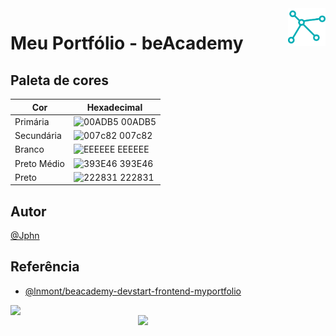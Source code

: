<img src="./assets/img/dna-svgrepo-com.svg" align="right" width="60"/>

# Meu Portfólio - beAcademy

## Paleta de cores

| Cor         | Hexadecimal                                                           |
| ----------- | --------------------------------------------------------------------- |
| Primária    | ![00ADB5](https://via.placeholder.com/15/f03c15/000000?text=+) 00ADB5 |
| Secundária  | ![007c82](https://via.placeholder.com/15/f03c15/000000?text=+) 007c82 |
| Branco      | ![EEEEEE](https://via.placeholder.com/15/f03c15/000000?text=+) EEEEEE |
| Preto Médio | ![393E46](https://via.placeholder.com/15/f03c15/000000?text=+) 393E46 |
| Preto       | ![222831](https://via.placeholder.com/15/f03c15/000000?text=+) 222831 |

## Autor

[@Jphn](https://github.com/Jphn)

## Referência

- [@lnmont/beacademy-devstart-frontend-myportfolio](https://github.com/lnmont/beacademy-devstart-frontend-myportfolio)

<a href="https://www.beacademy.com.br/" target="_blank"><img src="https://www.beacademy.com.br/wp-content/uploads/2019/11/Logo-Topo.png" width="300" align="left" /></a>

<a href="https://www.paylivre.com/" target="_blank"><img src="https://web.paylivre.com/static/media/logo-blue.c7100186.png" width="300" align="right" /></a>
